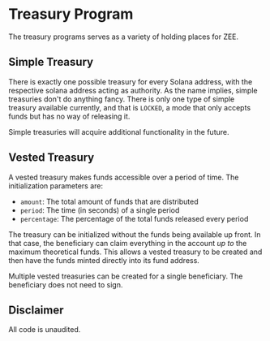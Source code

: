 # Treasury Program

The treasury programs serves as a variety of holding places for ZEE.

## Simple Treasury

There is exactly one possible treasury for every Solana address, with the respective solana address acting as authority. As the name implies, simple treasuries don't do anything fancy. There is only one type of simple treasury available currently, and that is `LOCKED`, a mode that only accepts funds but has no way of releasing it.

Simple treasuries will acquire additional functionality in the future.

## Vested Treasury

A vested treasury makes funds accessible over a period of time. The initialization parameters are:
* `amount`: The total amount of funds that are distributed
* `period`: The time (in seconds) of a single period
* `percentage`: The percentage of the total funds released every period

The treasury can be initialized without the funds being available up front. In that case, the beneficiary can claim everything in the account *up to* the maximum theoretical funds. This allows a vested treasury to be created and then have the funds minted directly into its fund address.

Multiple vested treasuries can be created for a single beneficiary. The beneficiary does not need to sign.

## Disclaimer

All code is unaudited.
